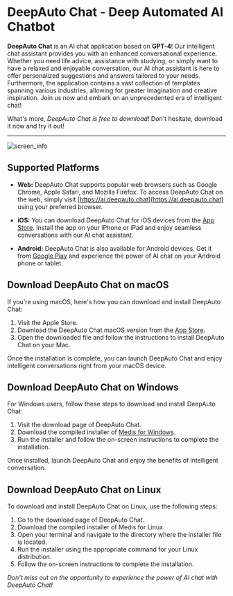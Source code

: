 # DeepAuto Chat - Deep Automated AI Chatbot

**DeepAuto Chat** is an AI chat application based on **GPT-4**! Our intelligent chat assistant provides you with an enhanced conversational experience. Whether you need life advice, assistance with studying, or simply want to have a relaxed and enjoyable conversation, our AI chat assistant is here to offer personalized suggestions and answers tailored to your needs. Furthermore, the application contains a vast collection of templates spanning various industries, allowing for greater imagination and creative inspiration. Join us now and embark on an unprecedented era of intelligent chat!

What's more, *DeepAuto Chat is free to download!* Don't hesitate, download it now and try it out!

---

![screen_info](https://github.com/DeepautoChat/deepauto.chat/blob/master/logo/screen_info.png)

## Supported Platforms

- **Web:** DeepAuto Chat supports popular web browsers such as Google Chrome, Apple Safari, and Mozilla Firefox. To access DeepAuto Chat on the web, simply visit [https://ai.deepauto.chat](https://ai.deepauto.chat) using your preferred browser.

- **iOS:** You can download DeepAuto Chat for iOS devices from the [App Store](https://apps.apple.com/cn/app/deepauto-chat-%E6%B7%B1%E5%BA%A6%E8%87%AA%E5%8A%A8%E5%8C%96ai%E5%AF%B9%E8%AF%9D%E6%9C%BA%E5%99%A8%E4%BA%BA/id6448849923). Install the app on your iPhone or iPad and enjoy seamless conversations with our AI chat assistant.

- **Android:** DeepAuto Chat is also available for Android devices. Get it from [Google Play](https://play.google.com/store/apps/details?id=com.deepauto.chat&pli=1) and experience the power of AI chat on your Android phone or tablet.

## Download DeepAuto Chat on macOS

If you're using macOS, here's how you can download and install DeepAuto Chat:

1. Visit the Apple Store.
2. Download the DeepAuto Chat macOS version from the [App Store](https://apps.apple.com/cn/app/deepauto-chat-%E6%B7%B1%E5%BA%A6%E8%87%AA%E5%8A%A8%E5%8C%96ai%E5%AF%B9%E8%AF%9D%E6%9C%BA%E5%99%A8%E4%BA%BA/id6448849923).
3. Open the downloaded file and follow the instructions to install DeepAuto Chat on your Mac.

Once the installation is complete, you can launch DeepAuto Chat and enjoy intelligent conversations right from your macOS device.

## Download DeepAuto Chat on Windows

For Windows users, follow these steps to download and install DeepAuto Chat:

1. Visit the download page of DeepAuto Chat.
2. Download the compiled installer of [Medis for Windows](https://github.com/deepauto-io/DeepAuto-Chat/releases).
3. Run the installer and follow the on-screen instructions to complete the installation.

Once installed, launch DeepAuto Chat and enjoy the benefits of intelligent conversation.

## Download DeepAuto Chat on Linux

To download and install DeepAuto Chat on Linux, use the following steps:

1. Go to the download page of DeepAuto Chat.
2. Download the compiled installer of Medis for Linux.
3. Open your terminal and navigate to the directory where the installer file is located.
4. Run the installer using the appropriate command for your Linux distribution.
5. Follow the on-screen instructions to complete the installation.

*Don't miss out on the opportunity to experience the power of AI chat with DeepAuto Chat!*
